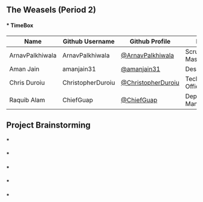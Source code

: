 ## The Weasels (Period 2)


#### * TimeBox

| Name             | Github Username | Github Profile                                         | Role               | Links                                                                                                                                                                                                                                                                                                  | Individual                                                                                                                                                                                                                                                                                                                                                                                                                      |
| ---------------- | --------------- | ------------------------------------------------------ | ------------------ | ------------------------------------------------------------------------------------------------------------------------------------------------------------------------------------------------------------------------------------------------------------------------------------------------------ | ------------------------------------------------------------------------------------------------------------------------------------------------------------------------------------------------------------------------------------------------------------------------------------------------------------------------------------------------------------------------------------------------------------------------------- |
| ArnavPalkhiwala  | ArnavPalkhiwala      | [@ArnavPalkhiwala](https://github.com/ArnavPalkhiwala)           | Scrum Master       |  |
| Aman Jain    | amanjain31      | [@amanjain31](https://github.com/amanjain31)           | Designer           | | 
| Chris Duroiu | ChristopherDuroiu | [@ChristopherDuroiu](https://github.com/ChristopherDuroiu) | Technical Officer      | |
| Raquib Alam  | ChiefGuap     | [@ChiefGuap](https://github.com/ChiefGuap)         | Deployment Manager |                                                                                                                   
## Project Brainstorming
#### * 
#### * 
#### * 
#### * 
#### * 
